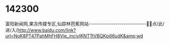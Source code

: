 # 142300
富阳新闻网,果冻传媒专区,仙踪林芭蕉网站----------------------------🏸🏸点/此/进/入/http://www.baidu.com/link?url=NoK8PT47PahMhFH8Vie_jnciyIKNTTtVBQKpill6udK&amp;wd
